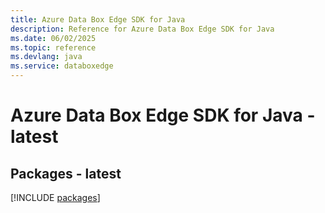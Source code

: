 ```yaml
---
title: Azure Data Box Edge SDK for Java
description: Reference for Azure Data Box Edge SDK for Java
ms.date: 06/02/2025
ms.topic: reference
ms.devlang: java
ms.service: databoxedge
---
```

# Azure Data Box Edge SDK for Java - latest
## Packages - latest
[!INCLUDE [packages](data-box-edge-index.md)]